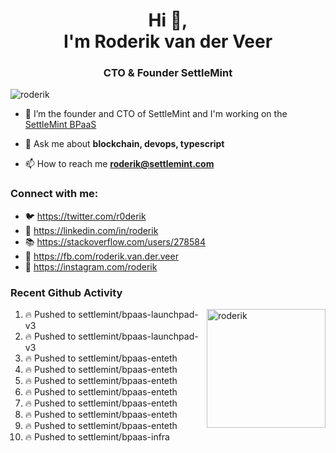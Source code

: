 <h1 align="center">Hi 👋,<br/> I'm Roderik van der Veer</h1>
<h3 align="center">CTO & Founder SettleMint</h3>

<p align="left"> <img src="https://komarev.com/ghpvc/?username=roderik" alt="roderik" /> </p>

- 🔭 I’m the founder and CTO of SettleMint and I'm working on the [SettleMint BPaaS](https://settlemint.com)

- 💬 Ask me about **blockchain, devops, typescript**

- 📫 How to reach me **roderik@settlemint.com**



### Connect with me:

- 🐦 https://twitter.com/r0derik
- 🏢 https://linkedin.com/in/roderik
- 📚 https://stackoverflow.com/users/278584
- 🙊 https://fb.com/roderik.van.der.veer
- 📸 https://instagram.com/roderik

### Recent Github Activity
<img src="https://github-readme-stats.vercel.app/api?username=roderik&show_icons=true&count_private=true" alt="roderik" align="right" height="190" />

<!--START_SECTION:activity-->
1. 🔥 Pushed to settlemint/bpaas-launchpad-v3
2. 🔥 Pushed to settlemint/bpaas-launchpad-v3
3. 🔥 Pushed to settlemint/bpaas-enteth
4. 🔥 Pushed to settlemint/bpaas-enteth
5. 🔥 Pushed to settlemint/bpaas-enteth
6. 🔥 Pushed to settlemint/bpaas-enteth
7. 🔥 Pushed to settlemint/bpaas-enteth
8. 🔥 Pushed to settlemint/bpaas-enteth
9. 🔥 Pushed to settlemint/bpaas-enteth
10. 🔥 Pushed to settlemint/bpaas-infra
<!--END_SECTION:activity-->